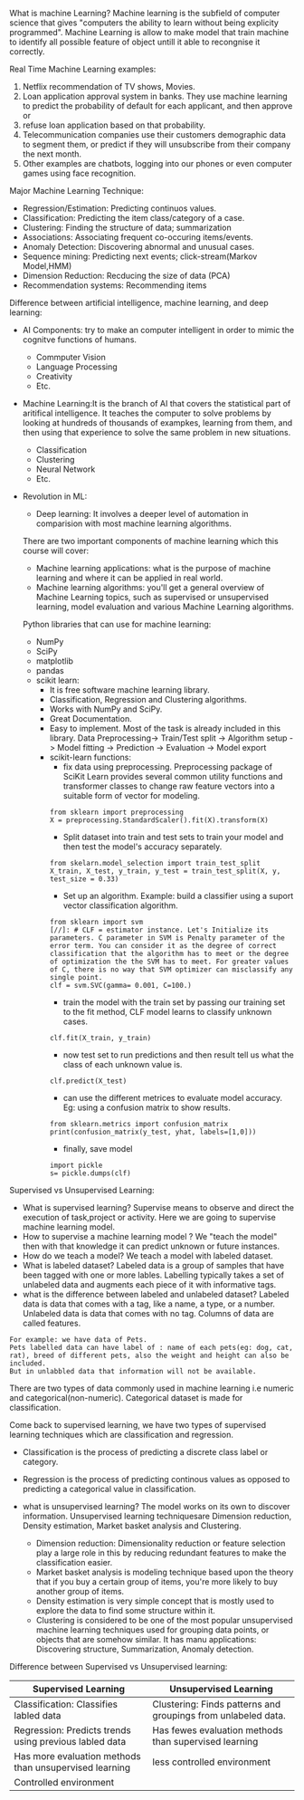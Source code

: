 What is machine Learning?
Machine learning is the subfield of computer science that gives "computers the ability to learn without being explicity programmed".
Machine Learning is allow to make model that train machine to identify all possible feature of object untill it able to recongnise it correctly.

Real Time Machine Learning examples:
1. Netflix recommendation of TV shows, Movies.
2. Loan application approval system in banks. They use machine learning to predict the probability of default for each applicant, and then approve or
3. refuse loan application based on that probability.
4. Telecommunication companies use their customers demographic data to segment them, or predict if they will unsubscribe from their company the next month.
5. Other examples are chatbots, logging into our phones or even computer games using face recognition.

Major Machine Learning Technique:
- Regression/Estimation: Predicting continuos values.
- Classification: Predicting the item class/category of a case.
- Clustering: Finding the structure of data; summarization
- Associations: Associating frequent co-occuring items/events.
- Anomaly Detection: Discovering abnormal and unusual cases.
- Sequence mining: Predicting next events; click-stream(Markov Model,HMM)
- Dimension Reduction: Recducing the size of data (PCA)
- Recommendation systems: Recommending items

Difference between artificial intelligence, machine learning, and deep learning:
- AI Components: try to make an computer intelligent in order to mimic the cognitve functions of humans.
  - Commputer Vision
  - Language Processing
  - Creativity
  - Etc.
- Machine Learning:It is the branch of AI that covers the statistical part of aritifical intelligence.
It teaches the computer to solve problems by looking at hundreds of thousands of exampkes, learning
from them, and then using that experience to solve the same problem in new situations.
  - Classification
  - Clustering
  - Neural Network
  - Etc.
- Revolution in ML:
  - Deep learning: It involves a deeper level of automation in comparision with most machine learning
  algorithms.
  
  There are two important components of machine learning which this course will cover:
  - Machine learning applications: what is the purpose of machine learning and where it can be applied in real world.
  - Machine learning algorithms: you'll get a general overview of Machine Learning topics, such as supervised or 
  unsupervised learning, model evaluation and various Machine Learning algorithms.
  
  Python libraries that can use for machine learning:
  - NumPy
  - SciPy
  - matplotlib
  - pandas
  - scikit learn: 
    - It is free software machine learning library.
    - Classification, Regression and Clustering algorithms.
    - Works with NumPy and SciPy.
    - Great Documentation.
    - Easy to implement. Most of the task is already included in this library.
    Data Preprocessing-> Train/Test split -> Algorithm setup -> Model fitting -> Prediction -> Evaluation -> Model export
    - scikit-learn functions:
      - fix data using preprocessing. Preprocessing package of SciKit Learn provides several common utility functions and transformer classes to change
      raw feature vectors into a suitable form of vector for modeling.
      ```
      from sklearn import preprocessing
      X = preprocessing.StandardScaler().fit(X).transform(X)
      ```
      - Split dataset into train and test sets to train your model and then test the model's accuracy separately.
      ```
      from skelarn.model_selection import train_test_split
      X_train, X_test, y_train, y_test = train_test_split(X, y, test_size = 0.33)
      ```
      - Set up an algorithm. Example: build a classifier using a suport vector classification algorithm.
      ```
      from sklearn import svm
      [//]: # CLF = estimator instance. Let's Initialize its parameters. C parameter in SVM is Penalty parameter of the error term. You can consider it as the degree of correct classification that the algorithm has to meet or the degree of optimization the the SVM has to meet. For greater values of C, there is no way that SVM optimizer can misclassify any single point.
      clf = svm.SVC(gamma= 0.001, C=100.)
      ```
      - train the model with the train set by passing our training set to the fit method, CLF model learns to classify unknown cases.
      ```
      clf.fit(X_train, y_train)
      ```
      - now test set to run predictions and then result tell us what the class of each unknown value is.
      ```
      clf.predict(X_test)
      ```
      - can use the different metrices to evaluate model accuracy. Eg: using a confusion matrix to show results.
      ```
      from sklearn.metrics import confusion_matrix
      print(confusion_matrix(y_test, yhat, labels=[1,0]))
      ```
      - finally, save model
      ```
      import pickle
      s= pickle.dumps(clf)
      ```
      
Supervised vs Unsupervised Learning:  

- What is supervised learning?
Supervise means to observe and direct the execution of task,project or activity.
Here we are going to supervise machine learning model.
- How to supervise a machine learning model ?
We "teach the model" then with that knowledge it can predict unknown or future instances. 
- How do we teach a model?
We teach a model with labeled dataset.
- What is labeled dataset?
 Labeled data is a group of samples that have been tagged with one or more lables.
 Labelling typically takes a set of unlabeled data and augments each piece of it with informative tags.
- what is the difference between labeled and unlabeled dataset?
Labeled data is data that comes with a tag, like a name, a type, or a number. Unlabeled data is data that comes with no tag. Columns of data are called features.

```
For example: we have data of Pets.
Pets labelled data can have label of : name of each pets(eg: dog, cat, rat), breed of different pets, also the weight and height can also be included.
But in unlabbled data that information will not be available.
```
There are two types of data commonly used in machine learning i.e numeric and categorical(non-numeric). Categorical dataset is made for classification.

Come back to supervised learning, we have two types of supervised learning techniques which are classification and regression.
- Classification is the process of predicting a discrete class label or category.
- Regression is the process of predicting continous values as opposed to predicting a categorical value in classification.
      
- what is unsupervised learning?
The model works on its own to discover information. Unsupervised learning techniquesare Dimension reduction, Density estimation, Market basket analysis and Clustering.
  - Dimension reduction: Dimensionality reduction or feature selection play a large role in this by reducing redundant features to make the classification easier.
  - Market basket analysis is modeling technique based upon the theory that if you buy a certain group of items, you're more likely to buy another group of items.
  - Density estimation is very simple concept that is mostly used to explore the data to find some structure within it.
  - Clustering is considered to be one of the most popular unsupervised machine learning techniques used for grouping data points, or objects that are somehow similar. It has manu applications: Discovering structure, Summarization, Anomaly detection.

Difference between Supervised vs Unsupervised learning:

| Supervised Learning | Unsupervised Learning |
| --- | --- |
| Classification: Classifies labled data | Clustering: Finds patterns and groupings from unlabeled data. |
| Regression: Predicts trends using previous labled data | Has fewes evaluation methods than supervised learning |
| Has more evaluation methods than unsupervised learning | less controlled environment |
| Controlled environment |  |

    
    
